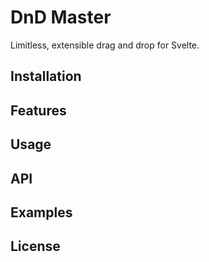 # DnD Master

Limitless, extensible drag and drop for Svelte.

## Installation

## Features

## Usage

## API

## Examples

## License
